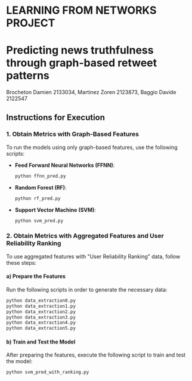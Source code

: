 # LEARNING FROM NETWORKS PROJECT
# Predicting news truthfulness through graph-based retweet patterns
Brocheton Damien 2133034, Martinez Zoren 2123873, Baggio Davide 2122547

## Instructions for Execution

### 1. Obtain Metrics with Graph-Based Features
To run the models using only graph-based features, use the following scripts:

- **Feed Forward Neural Networks (FFNN)**: 
  ```bash
  python ffnn_pred.py
  ```

- **Random Forest (RF)**: 
  ```bash
  python rf_pred.py
  ```

- **Support Vector Machine (SVM)**: 
  ```bash
  python svm_pred.py
  ```

### 2. Obtain Metrics with Aggregated Features and User Reliability Ranking
To use aggregated features with "User Reliability Ranking" data, follow these steps:

#### a) Prepare the Features
Run the following scripts in order to generate the necessary data:

```bash
python data_extraction0.py
python data_extraction1.py
python data_extraction2.py
python data_extraction3.py
python data_extraction4.py
python data_extraction5.py
```

#### b) Train and Test the Model
After preparing the features, execute the following script to train and test the model:

```bash
python svm_pred_with_ranking.py
```
